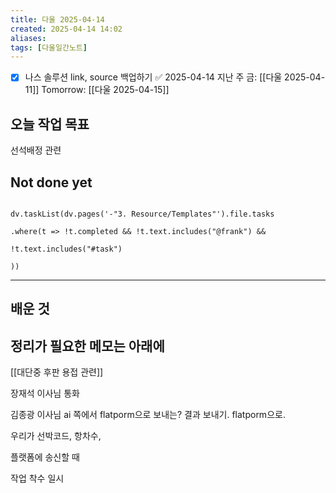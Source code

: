 ```yaml
---
title: 다울 2025-04-14
created: 2025-04-14 14:02
aliases: 
tags: [다울일간노트]
---
```


- [x] 나스 솔루션 link, source 백업하기 ✅ 2025-04-14
지난 주 금: [[다울 2025-04-11]]
Tomorrow: [[다울 2025-04-15]] 




## 오늘 작업 목표

선석배정 관련





## Not done yet

```dataviewjs

dv.taskList(dv.pages('-"3. Resource/Templates"').file.tasks

.where(t => !t.completed && !t.text.includes("@frank") &&

!t.text.includes("#task")

))

```

---

## 배운 것




## 정리가 필요한 메모는 아래에

[[대단중 후판 용접 관련]]


장재석 이사님 통화

김종광 이사님
ai 쪽에서 flatporm으로 보내는?
결과 보내기.
flatporm으로.

우리가 
선박코드, 항차수, 

플랫폼에 송신할 때

작업 착수 일시

